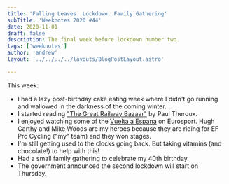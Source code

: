 ```yaml
---
title: 'Falling Leaves. Lockdown. Family Gathering'
subTitle: 'Weeknotes 2020 #44'
date: 2020-11-01
draft: false
description: The final week before lockdown number two.
tags: ['weeknotes']
author: 'andrew'
layout: '../../../../layouts/BlogPostLayout.astro'

---
```

This week:

-   I had a lazy post-birthday cake eating week where I didn't go running and wallowed in the darkness of the coming winter.
-   I started reading ["The Great Railway Bazaar"](https://www.amazon.co.uk/Great-Railway-Bazaar-Through-Classics/dp/0141189142) by Paul Theroux.
-   I enjoyed watching some of the [Vuelta a Espana](https://www.lavuelta.es/en/) on Eurosport. Hugh Carthy and Mike Woods are my heroes because they are riding for EF Pro Cycling ("my" team) and they won stages.
-   I'm still getting used to the clocks going back. But taking vitamins (and chocolate!) to help with this!
-   Had a small family gathering to celebrate my 40th birthday.
-   The government announced the second lockdown will start on Thursday.
